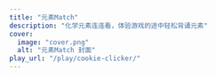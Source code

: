 ```yaml
---
title: "元素Match"
description: "化学元素连连看，体验游戏的途中轻松背诵元素"
cover:
  image: "cover.png"
  alt: "元素Match 封面"
play_url: "/play/cookie-clicker/" 
---
```

